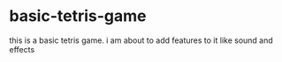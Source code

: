 # basic-tetris-game
this is a basic tetris game. i am about to add features to it like sound and effects
